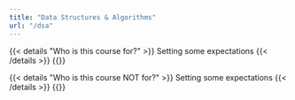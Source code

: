 ```yaml
---
title: "Data Structures & Algorithms"
url: "/dsa"
---
```


{{< details "Who is this course for?" >}}
Setting some expectations
{{< /details >}}
{{<break>}}

{{< details "Who is this course NOT for?" >}}
Setting some expectations
{{< /details >}}
{{<break>}}
